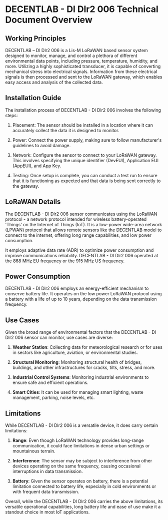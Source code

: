 # DECENTLAB - Dl Dlr2 006 Technical Document Overview 

## Working Principles
DECENTLAB – Dl Dlr2 006 is a Lis-M LoRaWAN based sensor system designed to monitor, manage, and control a plethora of different environmental data points, including pressure, temperature, humidity, and more. Utilizing a highly sophisticated transducer, it is capable of converting mechanical stress into electrical signals. Information from these electrical signals is then processed and sent to the LoRaWAN gateway, which enables easy access and analysis of the collected data.

## Installation Guide
The installation process of DECENTLAB - Dl Dlr2 006 involves the following steps:

1. Placement: The sensor should be installed in a location where it can accurately collect the data it is designed to monitor. 

2. Power: Connect the power supply, making sure to follow manufacturer's guidelines to avoid damage.

3. Network: Configure the sensor to connect to your LoRaWAN gateway. This involves specifying the unique identifier (DevEUI), Application EUI (AppEUI), and App Key. 

4. Testing: Once setup is complete, you can conduct a test run to ensure that it is functioning as expected and that data is being sent correctly to the gateway.

## LoRaWAN Details
The DECENTLAB - Dl Dlr2 006 sensor communicates using the LoRaWAN protocol - a network protocol intended for wireless battery-operated 'Things' on the Internet of Things (IoT). It is a low-power wide-area network (LPWAN) protocol that allows remote sensors like the DECENTLAB model to connect to the internet, offering long range capabilities, and low power consumption.

It employs adaptive data rate (ADR) to optimize power consumption and improve communications reliability. DECENTLAB - Dl Dlr2 006 operated at the 868 MHz EU frequency or the 915 MHz US frequency.

## Power Consumption
DECENTLAB - Dl Dlr2 006 employs an energy-efficient mechanism to conserve battery life. It operates on the low power LoRaWAN protocol using a battery with a life of up to 10 years, depending on the data transmission frequency.

## Use Cases
Given the broad range of environmental factors that the DECENTLAB - Dl Dlr2 006 sensor can monitor, use cases are diverse:

1. **Weather Station**: Collecting data for meteorological research or for uses in sectors like agriculture, aviation, or environmental studies.

2. **Structural Monitoring**: Monitoring structural health of bridges, buildings, and other infrastructures for cracks, tilts, stress, and more.

3. **Industrial Control Systems**: Monitoring industrial environments to ensure safe and efficient operations.

4. **Smart Cities**: It can be used for managing smart lighting, waste management, parking, noise levels, etc.

## Limitations
While DECENTLAB - Dl Dlr2 006 is a versatile device, it does carry certain limitations:

1. **Range**: Even though LoRaWAN technology provides long-range communication, it could face limitations in dense urban settings or mountainous terrain.

2. **Interference**: The sensor may be subject to interference from other devices operating on the same frequency, causing occasional interruptions in data transmission.

3. **Battery**: Given the sensor operates on battery, there is a potential limitation connected to battery life, especially in cold environments or with frequent data transmission.

Overall, while the DECENTLAB - Dl Dlr2 006 carries the above limitations, its versatile operational capabilities, long battery life and ease of use make it a standout choice in most IoT applications.

